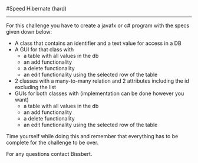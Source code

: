 #Speed Hibernate (hard)

---

For this challenge you have to create a javafx or c# program with the specs given down below:

* A class that contains an identifier and a text value for access in a DB
* A GUI for that class with
  * a table with all values in the db
  * an add functionality
  * a delete functionality
  * an edit functionality using the selected row of the table
* 2 classes with a many-to-many relation and 2 attributes including the id excluding the list
* GUIs for both classes with (implementation can be done however you want)
  * a table with all values in the db
  * an add functionality
  * a delete functionality
  * an edit functionality using the selected row of the table

Time yourself while doing this and remember that everything has to be complete for the challenge to be over.

For any questions contact Bissbert.